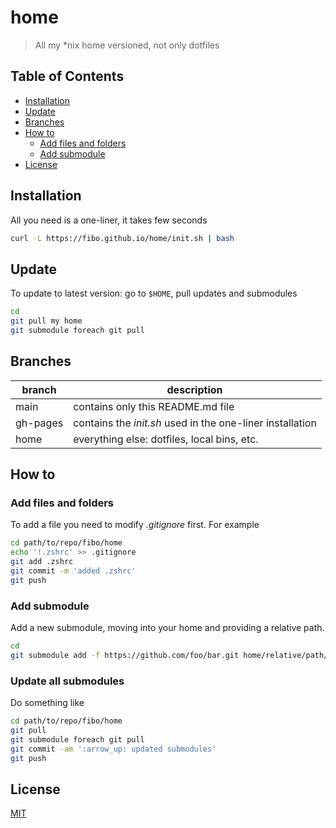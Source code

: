 # home

> All my *nix home versioned, not only dotfiles

## Table of Contents

  * [Installation](#installation)
  * [Update](#update)
  * [Branches](#branches)
  * [How to](#how-to)
    - [Add files and folders](#add-files-and-folders)
    - [Add submodule](#add-submodule)
  * [License](#license)

## Installation

All you need is a one-liner, it takes few seconds

```bash
curl -L https://fibo.github.io/home/init.sh | bash
```

## Update

To update to latest version: go to `$HOME`, pull updates and submodules

```sh
cd
git pull my home
git submodule foreach git pull
```

## Branches

|branch  |description                                                |
|--------|-----------------------------------------------------------|
|main    | contains only this README.md file                         |
|gh-pages| contains the *init.sh* used in the one-liner installation |
|home    | everything else: dotfiles, local bins, etc.               |

## How to

### Add files and folders

To add a file you need to modify *.gitignore* first. For example

```sh
cd path/to/repo/fibo/home
echo '!.zshrc' >> .gitignore
git add .zshrc
git commit -m 'added .zshrc'
git push
```

### Add submodule

Add a new submodule, moving into your home and providing a relative path.

```sh
cd
git submodule add -f https://github.com/foo/bar.git home/relative/path/to/foo/bar
```

### Update all submodules

Do something like

```sh
cd path/to/repo/fibo/home
git pull
git submodule foreach git pull
git commit -am ':arrow_up: updated submodules'
git push
```

## License

[MIT](https://fibo.github.io/mit-license/)
